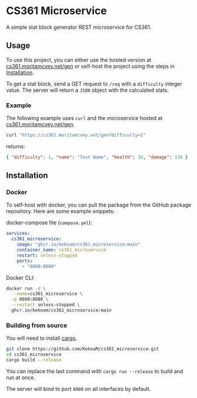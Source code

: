 # CS361 Microservice

A simple stat block generator REST microservice for CS361.

## Usage

To use this project, you can either use the hosted version at [cs361.moritamcvey.net/gen](https://cs361.moritamcvey.net) or self-host the project using the steps in [Installation](#installation).

To get a stat block, send a GET request to `/req` with a `difficulty` integer value.
The server will return a `JSON` object with the calculated stats.

### Example

The following example uses `curl` and the microservice hosted at [cs361.moritamcvey.net/gen](https://cs361.moritamcvey.net/gen).

```sh
curl "https://cs361.moritamcvey.net/gen?difficulty=1"
```

returns:

```json
{ "difficulty": 1, "name": "Test Name", "health": 16, "damage": 138 }
```

## Installation

### Docker

To self-host with docker, you can pull the package from the GitHub package repository. Here are some example snippets:

docker-compose file (`compose.yml`):

```yaml
services:
  cs361_microservice:
    image: "ghcr.io/kekoam/cs361_microservice:main"
    container_name: cs361_microservice
    restart: unless-stopped
    ports:
      - "8080:8080"
```

Docker CLI:

```sh
docker run -d \
  --name=cs361_microservice \
  -p 8080:8080 \
  --restart unless-stopped \
  ghcr.io/kekoam/cs361_microservice:main
```

### Building from source

You will need to install [cargo](https://rustup.rs/).

```sh
git clone https://github.com/KekoaM/cs361_microservice.git
cd cs361_microservice
cargo build --release
```

You can replace the last command with `cargo run --release` to build and run at once.

The server will bind to port `8080` on all interfaces by default.
